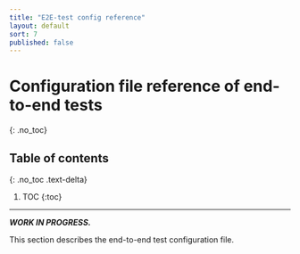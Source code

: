 ```yaml
---
title: "E2E-test config reference"
layout: default
sort: 7
published: false
---
```


# Configuration file reference of end-to-end tests
{: .no_toc}

## Table of contents
{: .no_toc .text-delta}

1. TOC
{:toc}

---

***WORK IN PROGRESS.***

This section describes the end-to-end test configuration file.
